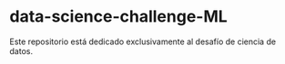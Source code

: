 # data-science-challenge-ML
Este repositorio está dedicado exclusivamente al desafío de ciencia de datos.
